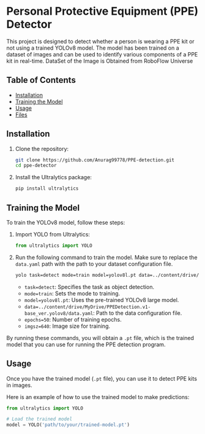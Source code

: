 # Personal Protective Equipment (PPE) Detector

This project is designed to detect whether a person is wearing a PPE kit or not using a trained YOLOv8 model. The model has been trained on a dataset of images and can be used to identify various components of a PPE kit in real-time. DataSet of the Image is Obtained from RoboFlow Universe 

## Table of Contents
- [Installation](#installation)
- [Training the Model](#training-the-model)
- [Usage](#usage)
- [Files](#files)


## Installation

1. Clone the repository:
    ```sh
    git clone https://github.com/Anurag99778/PPE-detection.git
    cd ppe-detector
    ```

2. Install the Ultralytics package:
    ```sh
    pip install ultralytics
    ```

## Training the Model

To train the YOLOv8 model, follow these steps:

1. Import YOLO from Ultralytics:
    ```python
    from ultralytics import YOLO
    ```

2. Run the following command to train the model. Make sure to replace the `data.yaml` path with the path to your dataset configuration file.
    ```sh
    yolo task=detect mode=train model=yolov8l.pt data=../content/drive/MyDrive/PPEDetection.v1-base_ver.yolov8/data.yaml epochs=50 imgsz=640
    ```

   - `task=detect`: Specifies the task as object detection.
   - `mode=train`: Sets the mode to training.
   - `model=yolov8l.pt`: Uses the pre-trained YOLOv8 large model.
   - `data=../content/drive/MyDrive/PPEDetection.v1-base_ver.yolov8/data.yaml`: Path to the data configuration file.
   - `epochs=50`: Number of training epochs.
   - `imgsz=640`: Image size for training.

By running these commands, you will obtain a `.pt` file, which is the trained model that you can use for running the PPE detection program.

## Usage

Once you have the trained model (`.pt` file), you can use it to detect PPE kits in images.

Here is an example of how to use the trained model to make predictions:

```python
from ultralytics import YOLO

# Load the trained model
model = YOLO('path/to/your/trained-model.pt')
